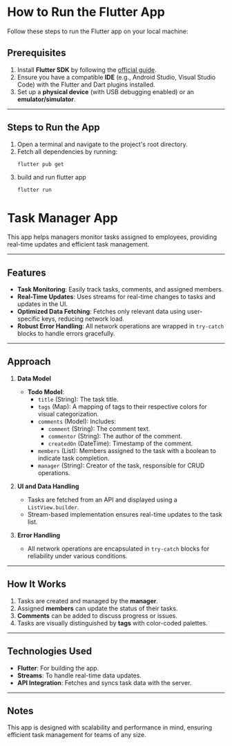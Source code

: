 # How to Run the Flutter App

Follow these steps to run the Flutter app on your local machine:

## Prerequisites

1. Install **Flutter SDK** by following the [official guide](https://flutter.dev/docs/get-started/install).
2. Ensure you have a compatible **IDE** (e.g., Android Studio, Visual Studio Code) with the Flutter and Dart plugins installed.
3. Set up a **physical device** (with USB debugging enabled) or an **emulator/simulator**.

---

## Steps to Run the App

1. Open a terminal and navigate to the project's root directory.
2. Fetch all dependencies by running:
   ```bash
   flutter pub get
3. build and run flutter app
    ```bash
    flutter run


# Task Manager App

This app helps managers monitor tasks assigned to employees, providing real-time updates and efficient task management.

---

## Features

- **Task Monitoring**: Easily track tasks, comments, and assigned members.
- **Real-Time Updates**: Uses streams for real-time changes to tasks and updates in the UI.
- **Optimized Data Fetching**: Fetches only relevant data using user-specific keys, reducing network load.
- **Robust Error Handling**: All network operations are wrapped in `try-catch` blocks to handle errors gracefully.

---

## Approach

1. **Data Model**
   - **Todo Model**:
     - `title` (String): The task title.
     - `tags` (Map): A mapping of tags to their respective colors for visual categorization.
     - `comments` (Model): Includes:
       - `comment` (String): The comment text.
       - `commentor` (String): The author of the comment.
       - `createdOn` (DateTime): Timestamp of the comment.
     - `members` (List): Members assigned to the task with a boolean to indicate task completion.
     - `manager` (String): Creator of the task, responsible for CRUD operations.

2. **UI and Data Handling**
   - Tasks are fetched from an API and displayed using a `ListView.builder`.
   - Stream-based implementation ensures real-time updates to the task list.

3. **Error Handling**
   - All network operations are encapsulated in `try-catch` blocks for reliability under various conditions.

---

## How It Works

1. Tasks are created and managed by the **manager**.
2. Assigned **members** can update the status of their tasks.
3. **Comments** can be added to discuss progress or issues.
4. Tasks are visually distinguished by **tags** with color-coded palettes.

---

## Technologies Used

- **Flutter**: For building the app.
- **Streams**: To handle real-time data updates.
- **API Integration**: Fetches and syncs task data with the server.

---

## Notes

This app is designed with scalability and performance in mind, ensuring efficient task management for teams of any size.
